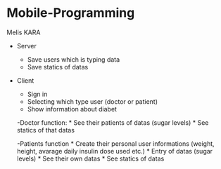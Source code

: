 # Mobile-Programming

Melis KARA

- Server
  * Save users which is typing data
  * Save statics of datas
  
- Client
  *	Sign in 
  *	Selecting which type user (doctor or patient)
  *	Show information about diabet
  
   -Doctor function:
      * See their patients of datas (sugar levels)
      * See statics of that datas
    
   -Patients function 
      *	Create their personal user informations (weight, height, avarage daily insulin dose used etc.)
      *	Entry of datas (sugar levels)
      *	See their own datas
      *	See statics of datas
